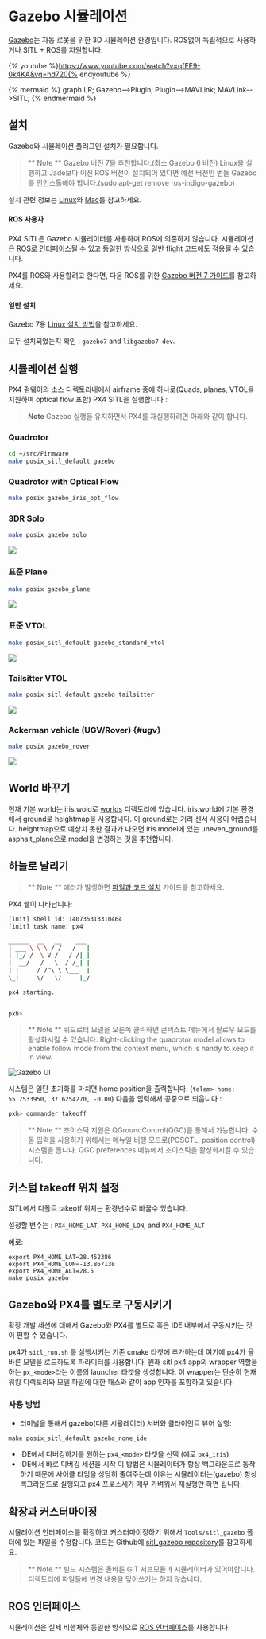 # Gazebo 시뮬레이션

[Gazebo](http://gazebosim.org)는 자동 로못을 위한 3D 시뮬레이션 환경입니다. ROS없이 독립적으로 사용하거나 SITL + ROS를 지원합니다.

{% youtube %}https://www.youtube.com/watch?v=qfFF9-0k4KA&vq=hd720{% endyoutube %}


{% mermaid %}
graph LR;
  Gazebo-->Plugin;
  Plugin-->MAVLink;
  MAVLink-->SITL;
{% endmermaid %}

## 설치

Gazebo와 시뮬레이션 플러그인 설치가 필요합니다.

> ** Note ** Gazebo 버전 7을 추천합니다.(최소 Gazebo 6 버전) Linux을 실행하고 Jade보다 이전 ROS 버전이 설치되어 있다면 예전 버전인 번들 Gazebo를 언인스톨해야 합니다.(sudo apt-get remove ros-indigo-gazebo)

설치 관련 정보는 [Linux](../setup/dev_env_linux.md)와 [Mac](../setup/dev_env_mac.md)를 참고하세요.

#### ROS 사용자

PX4 SITL은 Gazebo 시뮬레이터를 사용하며 ROS에 의존하지 않습니다. 시뮬레이션은 [ROS로 인터페이스](../simulation/ros_interface.md)될 수 있고 동일한 방식으로 일반 flight 코드에도 적용될 수 있습니다.

PX4를 ROS와 사용할려고 한다면, 다음 ROS를 위한 [Gazebo 버전 7 가이드](http://gazebosim.org/tutorials?tut=ros_wrapper_versions#Gazebo7.xseries)를 참고하세요.

#### 일반 설치

Gazebo 7용 [Linux 설치 방법](http://gazebosim.org/tutorials?tut=install_ubuntu&ver=7.0&cat=install)을 참고하세요.

모두 설치되었는지 확인 : `gazebo7` and `libgazebo7-dev`.

## 시뮬레이션 실행

PX4 펌웨어의 소스 디렉토리내에서 airframe 중에 하나로(Quads, planes, VTOL을 지원하며 optical flow 포함) PX4 SITL을 실행합니다 :

> **Note** Gazebo 실행을 유지하면서 PX4를 재실행하려면 아래와 같이 합니다.

### Quadrotor

```sh
cd ~/src/Firmware
make posix_sitl_default gazebo
```

### Quadrotor with Optical Flow

```sh
make posix gazebo_iris_opt_flow
```

### 3DR Solo

```sh
make posix gazebo_solo
```

![](../../assets/gazebo/solo.png)

### 표준 Plane

```sh
make posix gazebo_plane
```

![](../../assets/gazebo/plane.png)

### 표준 VTOL

```sh
make posix_sitl_default gazebo_standard_vtol
```

![](../../assets/gazebo/standard_vtol.png)

### Tailsitter VTOL

```sh
make posix_sitl_default gazebo_tailsitter
```

![](../../assets/gazebo/tailsitter.png)

### Ackerman vehicle (UGV/Rover) {#ugv}

```sh
make posix gazebo_rover
```

![](../../assets/gazebo/rover.png)


## World 바꾸기

현재 기본 world는 iris.wold로 [worlds](https://github.com/PX4/sitl_gazebo/tree/367ab1bf55772c9e51f029f34c74d318833eac5b/worlds) 디렉토리에 있습니다. iris.world에 기본 환경에서 ground로 heightmap을 사용합니다. 이 ground로는 거리 센서 사용이 어렵습니다. heightmap으로 예상치 못한 결과가 나오면 iris.model에 있는 uneven_ground를 asphalt_plane으로 model을 변경하는 것을 추천합니다.

## 하늘로 날리기

> ** Note ** 에러가 발생하면 [파일과 코드 설치](../setup/dev_env_mac.md) 가이드를 참고하세요.

PX4 쉘이 나타납니다:

```sh
[init] shell id: 140735313310464
[init] task name: px4

______  __   __    ___
| ___ \ \ \ / /   /   |
| |_/ /  \ V /   / /| |
|  __/   /   \  / /_| |
| |     / /^\ \ \___  |
\_|     \/   \/     |_/

px4 starting.


pxh>
```

> ** Note ** 쿼드로터 모델을 오른쪽 클릭하면 콘텍스트 메뉴에서 팔로우 모드를 활성화시킬 수 있습니다.
Right-clicking the quadrotor model allows to enable follow mode from the context menu, which is handy to keep it in view.

![Gazebo UI](../../assets/simulation/gazebo.png)

시스템은 일단 초기화를 마치면 home position을 출력합니다. (`telem> home: 55.7533950, 37.6254270, -0.00`) 다음을 입력해서 공중으로 띄웁니다 :

```sh
pxh> commander takeoff
```

> ** Note ** 조이스틱 지원은 QGroundControl(QGC)를 통해서 가능합니다. 수동 입력을 사용하기 위해서는 메뉴얼 비행 모드로(POSCTL, position control) 시스템을 둡니다. QGC preferences 메뉴에서 조이스틱을 활성화시킬 수 있습니다.

## 커스텀 takeoff 위치 설정

SITL에서 디폴트 takeoff 위치는 환경변수로 바꿀수 있습니다.

설정할 변수는 : `PX4_HOME_LAT`, `PX4_HOME_LON`, and `PX4_HOME_ALT`

예로:
```
export PX4_HOME_LAT=28.452386
export PX4_HOME_LON=-13.867138
export PX4_HOME_ALT=28.5
make posix gazebo
```

## Gazebo와 PX4를 별도로 구동시키기

확장 개발 세션에 대해서 Gazebo와 PX4를 별도로 혹은 IDE 내부에서 구동시키는 것이 편할 수 있습니다.

px4가 `sitl_run.sh` 를 실행시키는 기존 cmake 타겟에 추가하는데 여기에 px4가 올바른 모델을 로드하도록 파라미터를 사용합니다. 원래 sitl px4 app의 wrapper 역할을 하는 `px_<mode>`라는 이름의 launcher 타겟을 생성합니다. 이 wrapper는 단순히 현재 워킹 디렉토리와 모델 파일에 대한 패스와 같이 app 인자를 포함하고 있습니다.

### 사용 방법

  * 터미널을 통해서 gazebo(다른 시뮬레이터) 서버와 클라이언트 뷰어 실행:
```
make posix_sitl_default gazebo_none_ide
```
  * IDE에서 디버깅하기를 원하는 `px4_<mode>` 타겟을 선택 (예로 `px4_iris`)
  * IDE에서 바로 디버깅 세션을 시작
이 방법은 시뮬레이터가 항상 백그라운드로 동작하기 때문에 사이클 타임을 상당히 줄여주는데 이유는 시뮬레이터는(gazebo) 항상 백그라운드로 실행되고 px4 프로스세가 매우 가벼워서 재실행만 하면 됩니다.

## 확장과 커스터마이징

시뮬레이션 인터페이스를 확장하고 커스터마이징하기 위해서 `Tools/sitl_gazebo` 폴더에 있는 파일을 수정합니다. 코드는 Github에 [sitl_gazebo repository](https://github.com/px4/sitl_gazebo)를 참고하세요.

> ** Note ** 빌드 시스템은 올바른 GIT 서브모듈과 시뮬레이터가 있어야합니다. 디렉토리에 파일들에 변경 내용을 덮어쓰기는 하지 않습니다.

## ROS 인터페이스

시뮬레이션은 실제 비행체와 동일한 방식으로 [ROS 인터페이스](../simulation/ros_interface.md)를 사용합니다.
